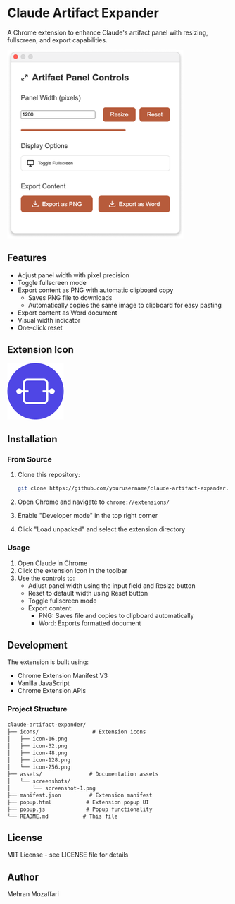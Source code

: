 # Claude Artifact Expander

A Chrome extension to enhance Claude's artifact panel with resizing, fullscreen, and export capabilities.

<img src="assets/screenshots/screenshot-1.png" alt="Extension UI" width="400"/>

## Features

- Adjust panel width with pixel precision
- Toggle fullscreen mode
- Export content as PNG with automatic clipboard copy
  - Saves PNG file to downloads
  - Automatically copies the same image to clipboard for easy pasting
- Export content as Word document
- Visual width indicator
- One-click reset

## Extension Icon
<img src="icons/icon-128.png" alt="Extension Icon" width="128"/>

## Installation

### From Source
1. Clone this repository:
   ```bash
   git clone https://github.com/yourusername/claude-artifact-expander.git
   ```

2. Open Chrome and navigate to `chrome://extensions/`

3. Enable "Developer mode" in the top right corner

4. Click "Load unpacked" and select the extension directory

### Usage

1. Open Claude in Chrome
2. Click the extension icon in the toolbar
3. Use the controls to:
   - Adjust panel width using the input field and Resize button
   - Reset to default width using Reset button
   - Toggle fullscreen mode
   - Export content:
     - PNG: Saves file and copies to clipboard automatically
     - Word: Exports formatted document

## Development

The extension is built using:
- Chrome Extension Manifest V3
- Vanilla JavaScript
- Chrome Extension APIs

### Project Structure
```
claude-artifact-expander/
├── icons/                 # Extension icons
│   ├── icon-16.png
│   ├── icon-32.png
│   ├── icon-48.png
│   ├── icon-128.png
│   └── icon-256.png
├── assets/               # Documentation assets
│   └── screenshots/
│       └── screenshot-1.png
├── manifest.json         # Extension manifest
├── popup.html           # Extension popup UI
├── popup.js             # Popup functionality
└── README.md           # This file
```

## License

MIT License - see LICENSE file for details

## Author

Mehran Mozaffari